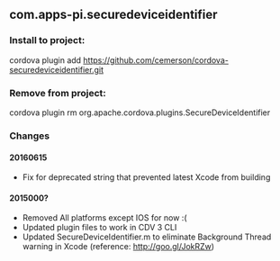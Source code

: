 com.apps-pi.securedeviceidentifier
-----------------------------

### Install to project:
cordova plugin add https://github.com/cemerson/cordova-securedeviceidentifier.git

### Remove from project:
cordova plugin rm org.apache.cordova.plugins.SecureDeviceIdentifier

### Changes

#### 20160615
- Fix for deprecated string that prevented latest Xcode from building

#### 2015000?
- Removed All platforms except IOS for now :(
- Updated plugin files to work in CDV 3 CLI
- Updated SecureDeviceIdentifier.m to eliminate Background Thread warning in Xcode (reference: http://goo.gl/JokRZw)

